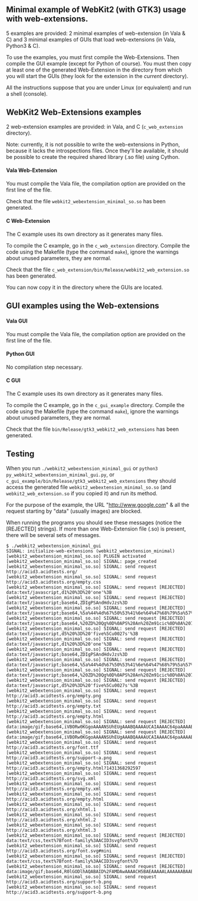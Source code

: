 Minimal example of WebKit2 (with GTK3) usage with web-extensions.
---------------------------------

5 examples are provided: 2 minimal examples of web-extension (in Vala & C) and 3 minimal examples of GUIs that load web-extensions (in Vala, Python3 & C).

To use the examples, you must first compile the Web-Extensions. Then compile the GUI example (except for Python of course).
You must then copy at least one of the generated Web-Extension in the directory from which you will start the GUIs (they look for the extension in the *current* directory).

All the instructions suppose that you are under Linux (or equivalent) and run a shell (console).

## WebKit2 Web-Extensions examples
 
2 web-extension examples are provided: in Vala, and C (```c_web_extension``` directory).

Note: currently, it is not possible to write the web-extensions in Python, because it lacks the introspections files. Once they'll be available, it should be possible to create the required shared library (.so file) using Cython.

#### Vala Web-Extension
You must compile the Vala file, the compilation option are provided on the first line of the file.

 Check that the file ```webkit2_webextension_minimal_so.so``` has been generated.

#### C Web-Extension
The C example uses its own directory as it generates many files.

To compile the C example, go in the ```c_web_extension``` directory. Compile the code using the Makefile (type the command ```make```), ignore the warnings about unused parameters, they are normal.

Check that the file ```c_web_extension/bin/Release/webkit2_web_extension.so``` has been generated.

You can now copy it in the directory where the GUIs are located.

## GUI examples using the Web-extensions

#### Vala GUI
You must compile the Vala file, the compilation option are provided on the first line of the file.

#### Python GUI
No compilation step necessary.

#### C GUI
The C example uses its own directory as it generates many files.

To compile the C example, go in the ```c_gui_example``` directory. Compile the code using the Makefile (type the command ```make```), ignore the warnings about unused parameters, they are normal.

Check that the file  ```bin/Release/gtk3_webkit2_web_extensions``` has been generated.


## Testing

When you run ```./webkit2_webextension_minimal_gui``` or ```python3 py_webkit2_webextension_minimal_gui.py```, or ```c_gui_example/bin/Release/gtk3_webkit2_web_extensions```
they should access the generated file ```webkit2_webextension_minimal_so.so``` (and ```webkit2_web_extension.so``` if you copied it) and run its method.

For the purpose of the example, the URL "http://www.google.com" &amp; all the request starting by "data" (usually images) are blocked.

When running the programs you should see these messages (notice the [REJECTED] strings).
If more than one Web-Extension file (.so) is present, there will be several sets of messages.

```
$ ./webkit2_webextension_minimal_gui
SIGNAL: initialize-web-extensions (webkit2_webextension_minimal) 
[webkit2_webextension_minimal_so.so] PLUGIN activated
[webkit2_webextension_minimal_so.so] SIGNAL: page_created
[webkit2_webextension_minimal_so.so] SIGNAL: send request http://acid3.acidtests.org/
[webkit2_webextension_minimal_so.so] SIGNAL: send request http://acid3.acidtests.org/empty.css
[webkit2_webextension_minimal_so.so] SIGNAL: send request [REJECTED] data:text/javascript,d1%20%3D%20'one'%3B
[webkit2_webextension_minimal_so.so] SIGNAL: send request [REJECTED] data:text/javascript;base64,ZDIgPSAndHdvJzs%3D
[webkit2_webextension_minimal_so.so] SIGNAL: send request [REJECTED] data:text/javascript;base64,%5a%44%4d%67%50%53%41%6e%64%47%68%79%5a%57%55%6e%4f%77%3D%3D
[webkit2_webextension_minimal_so.so] SIGNAL: send request [REJECTED] data:text/javascript;base64,%20ZD%20Qg%0D%0APS%20An%20Zm91cic%0D%0A%207%20
[webkit2_webextension_minimal_so.so] SIGNAL: send request [REJECTED] data:text/javascript,d5%20%3D%20'five%5Cu0027s'%3B
[webkit2_webextension_minimal_so.so] SIGNAL: send request [REJECTED] data:text/javascript,d1%20%3D%20'one'%3B
[webkit2_webextension_minimal_so.so] SIGNAL: send request [REJECTED] data:text/javascript;base64,ZDIgPSAndHdvJzs%3D
[webkit2_webextension_minimal_so.so] SIGNAL: send request [REJECTED] data:text/javascript;base64,%5a%44%4d%67%50%53%41%6e%64%47%68%79%5a%57%55%6e%4f%77%3D%3D
[webkit2_webextension_minimal_so.so] SIGNAL: send request [REJECTED] data:text/javascript;base64,%20ZD%20Qg%0D%0APS%20An%20Zm91cic%0D%0A%207%20
[webkit2_webextension_minimal_so.so] SIGNAL: send request [REJECTED] data:text/javascript,d5%20%3D%20'five%5Cu0027s'%3B
[webkit2_webextension_minimal_so.so] SIGNAL: send request http://acid3.acidtests.org/empty.png
[webkit2_webextension_minimal_so.so] SIGNAL: send request http://acid3.acidtests.org/empty.txt
[webkit2_webextension_minimal_so.so] SIGNAL: send request http://acid3.acidtests.org/empty.html
[webkit2_webextension_minimal_so.so] SIGNAL: send request [REJECTED] data:image/gif;base64,iVBORw0KGgoAAAANSUhEUgAAABQAAAAUCAIAAAAC64paAAAABGdBTUEAAK%2FINwWK6QAAAAlwSFlzAAAASAAAAEgARslrPgAAABtJREFUOMtj%2FM9APmCiQO%2Bo5lHNo5pHNVNBMwAinAEnIWw89gAAACJ6VFh0U29mdHdhcmUAAHjac0zJT0pV8MxNTE8NSk1MqQQAL5wF1K4MqU0AAAAASUVORK5CYII%3D
[webkit2_webextension_minimal_so.so] SIGNAL: send request [REJECTED] data:image/gif;base64,iVBORw0KGgoAAAANSUhEUgAAABQAAAAUCAIAAAAC64paAAAABGdBTUEAAK%2FINwWK6QAAAAlwSFlzAAAASAAAAEgARslrPgAAABtJREFUOMtj%2FM9APmCiQO%2Bo5lHNo5pHNVNBMwAinAEnIWw89gAAACJ6VFh0U29mdHdhcmUAAHjac0zJT0pV8MxNTE8NSk1MqQQAL5wF1K4MqU0AAAAASUVORK5CYII%3D
[webkit2_webextension_minimal_so.so] SIGNAL: send request http://acid3.acidtests.org/font.ttf
[webkit2_webextension_minimal_so.so] SIGNAL: send request http://acid3.acidtests.org/support-a.png
[webkit2_webextension_minimal_so.so] SIGNAL: send request http://acid3.acidtests.org/empty.html?1431368292597
[webkit2_webextension_minimal_so.so] SIGNAL: send request http://acid3.acidtests.org/svg.xml
[webkit2_webextension_minimal_so.so] SIGNAL: send request http://acid3.acidtests.org/empty.xml
[webkit2_webextension_minimal_so.so] SIGNAL: send request http://acid3.acidtests.org/empty.html
[webkit2_webextension_minimal_so.so] SIGNAL: send request http://acid3.acidtests.org/xhtml.1
[webkit2_webextension_minimal_so.so] SIGNAL: send request http://acid3.acidtests.org/xhtml.2
[webkit2_webextension_minimal_so.so] SIGNAL: send request http://acid3.acidtests.org/xhtml.3
[webkit2_webextension_minimal_so.so] SIGNAL: send request [REJECTED] data:text/css,text%7Bfont-family%3AACID3svgfont%7D
[webkit2_webextension_minimal_so.so] SIGNAL: send request http://acid3.acidtests.org/font.svg#mini
[webkit2_webextension_minimal_so.so] SIGNAL: send request [REJECTED] data:text/css,text%7Bfont-family%3AACID3svgfont%7D
[webkit2_webextension_minimal_so.so] SIGNAL: send request [REJECTED] data:image/gif;base64,R0lGODlhAQABAID%2FAMDAwAAAACH5BAEAAAAALAAAAAABAAEAAAICRAEAOw%3D%3D
[webkit2_webextension_minimal_so.so] SIGNAL: send request http://acid3.acidtests.org/support-b.png
[webkit2_webextension_minimal_so.so] SIGNAL: send request http://acid3.acidtests.org/support-b.png
```

